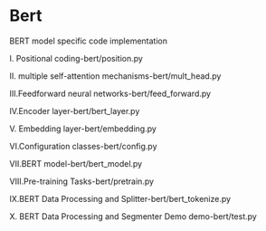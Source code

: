 # Bert
BERT model specific code implementation

I. Positional coding-bert/position.py

II. multiple self-attention mechanisms-bert/mult_head.py

III.Feedforward neural networks-bert/feed_forward.py

IV.Encoder layer-bert/bert_layer.py

V. Embedding layer-bert/embedding.py

VI.Configuration classes-bert/config.py

VII.BERT model-bert/bert_model.py

VIII.Pre-training Tasks-bert/pretrain.py

IX.BERT Data Processing and Splitter-bert/bert_tokenize.py

X. BERT Data Processing and Segmenter Demo demo-bert/test.py
